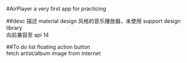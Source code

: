 #AirPlayer
a very first app for practicing<br>

##desc 描述
material design 风格的音乐播放器，未使用 support design library<br>
向前兼容至 api 14<br>

##To do list
floating action button<br>
fetch artist/album image from internet<br>
